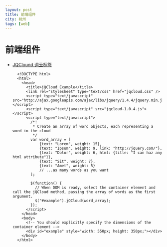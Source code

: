 ```yaml
---
layout: post
title: 前端组件
city: 杭州 
tags: [web]
---
```



前端组件
=========
+ [JQClound 词云标签](https://github.com/lucaong/jQCloud)
	
		
		
		<!DOCTYPE html>
		<html>
		  <head>
		    <title>jQCloud Example</title>
		    <link rel="stylesheet" type="text/css" href="jqcloud.css" />
		    <script type="text/javascript" src="http://ajax.googleapis.com/ajax/libs/jquery/1.4.4/jquery.min.js"></script>
		    <script type="text/javascript" src="jqcloud-1.0.4.js"></script>
		    <script type="text/javascript">
		      /*!
		       * Create an array of word objects, each representing a word in the cloud
		       */
		      var word_array = [
		          {text: "Lorem", weight: 15},
		          {text: "Ipsum", weight: 9, link: "http://jquery.com/"},
		          {text: "Dolor", weight: 6, html: {title: "I can haz any html attribute"}},
		          {text: "Sit", weight: 7},
		          {text: "Amet", weight: 5}
		          // ...as many words as you want
		      ];
		
		      $(function() {
		        // When DOM is ready, select the container element and call the jQCloud method, passing the array of words as the first argument.
		        $("#example").jQCloud(word_array);
		      });
		    </script>
		  </head>
		  <body>
		    <!-- You should explicitly specify the dimensions of the container element -->
		    <div id="example" style="width: 550px; height: 350px;"></div>
		  </body>
		</html>
		
